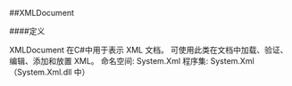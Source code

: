 ##XMLDocument

####定义

XMLDocument 在C#中用于表示 XML 文档。可使用此类在文档中加载、验证、编辑、添加和放置 XML。命名空间:   System.Xml程序集:  System.Xml（System.Xml.dll 中）
